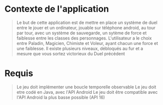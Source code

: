 # Contexte de l'application
>
> Le but de cette application est de mettre en place un système de duel entre le jouer et un ordinateur, jouable sur téléphone android, au tour par tour, avec un système de
> sauvegarde, un sytème de force et faiblesse entre les classes des personnages.
> L'utilisateur a le choix entre Paladin, Magicien, Chimiste et Voleur, ayant chacun une force et une faiblesse.
> Il existe plusieurs niveaux, débloqués au fur et a mesure que vous sortez victorieux du Duel précédent
>




# Requis
>
> Le jeu doit implémenter une boucle temporelle observable
> Le jeu doit etre codé en Java, avec l'API Android
> Le jeu doit être compatible avec l'API Android la plus basse possible (API 16)
>

